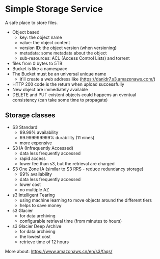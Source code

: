 
# Simple Storage Service

A safe place to store files.

- Object based
	- key: the object name
	- value: the object content
	- version ID: the object version (when versioning)
	- metadata: some metadata about the object
	- sub-resources: ACL (Access Control Lists) and torrent
- files from 0 bytes to 5TB
- Bucket is like a namespace
- The Bucket must be an universal unique name
	- it'll create a web address like (https://danidr7.s3.amazonaws.com/)
- HTTP 200 code is the return when upload successfully
- New object are immediately available
- DELETE and PUT existent objects could happens an eventual consistency (can take some time to propagate)


## Storage classes

- S3 Standard
	- 99.99% availability
	- 99.999999999% durability (11 nines)
	- more expensive
- S3 IA (Infrequently Accessed)
	- data less frequently accessed
	- rapid access
	- lower fee than s3, but the retrieval are charged
- S3 One Zone IA (similar to S3 RRS - reduce redundancy storage)
	- 99% availability
	- data less frequently accessed
	- lower cost
	- no multiple AZ
- s3 Intelligent Tearing
	- using machine learning to move objects around the different tiers
	- helps to save money
- s3 Glacier
	- for data archiving
	- configurable retrieval time (from minutes to hours)
- s3 Glacier Deep Archive
	- for data archiving
	- the lowest cost
	- retrieve time of 12 hours

More about: https://www.amazonaws.cn/en/s3/faqs/